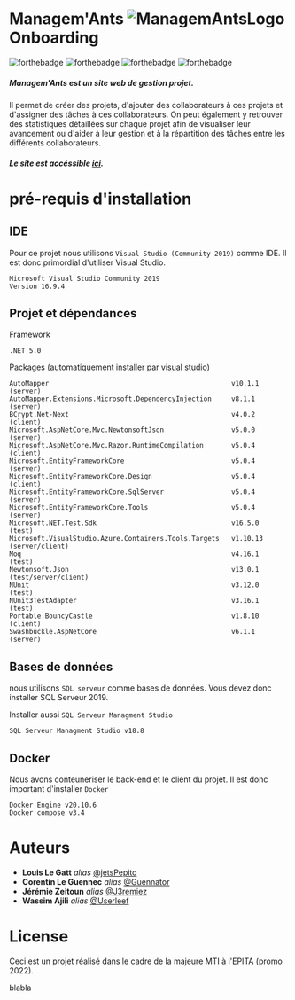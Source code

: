 # Managem'Ants  ![ManagemAntsLogo](https://i.imgur.com/3RatAgp.png) Onboarding

![forthebadge](https://img.shields.io/badge/.NET-5C2D91?style=for-the-badge&logo=.net&logoColor=white)
![forthebadge](https://img.shields.io/badge/HTML-239120?style=for-the-badge&logo=html5&logoColor=white)
![forthebadge](https://img.shields.io/badge/CSS-239120?&style=for-the-badge&logo=css3&logoColor=white)
![forthebadge](https://img.shields.io/badge/JavaScript-F7DF1E?style=for-the-badge&logo=javascript&logoColor=black)

##### Managem'Ants est un site web de gestion projet.
Il permet de créer des projets, d'ajouter des collaborateurs à ces projets et d'assigner des tâches à ces collaborateurs.
On peut également y retrouver des statistiques détaillées sur chaque projet afin de visualiser leur avancement ou d'aider à leur gestion et à la répartition des tâches entre les différents collaborateurs.
##### Le site est accéssible [ici](https://managemantsclient.azurewebsites.net/).

# pré-requis d'installation

## IDE
Pour ce projet nous utilisons ``Visual Studio (Community 2019)`` comme IDE. Il est donc primordial d'utiliser Visual Studio. 

```
Microsoft Visual Studio Community 2019
Version 16.9.4
```

## Projet et dépendances 
Framework
```
.NET 5.0
```
Packages (automatiquement installer par visual studio)
```
AutoMapper                                              v10.1.1     (server)
AutoMapper.Extensions.Microsoft.DependencyInjection     v8.1.1      (server)
BCrypt.Net-Next                                         v4.0.2      (client)
Microsoft.AspNetCore.Mvc.NewtonsoftJson                 v5.0.0      (server)
Microsoft.AspNetCore.Mvc.Razor.RuntimeCompilation       v5.0.4      (client)
Microsoft.EntityFrameworkCore                           v5.0.4      (server)
Microsoft.EntityFrameworkCore.Design                    v5.0.4      (client)
Microsoft.EntityFrameworkCore.SqlServer                 v5.0.4      (server)
Microsoft.EntityFrameworkCore.Tools                     v5.0.4      (server)
Microsoft.NET.Test.Sdk                                  v16.5.0     (test)
Microsoft.VisualStudio.Azure.Containers.Tools.Targets   v1.10.13    (server/client)
Moq                                                     v4.16.1     (test)
Newtonsoft.Json                                         v13.0.1     (test/server/client)
NUnit                                                   v3.12.0     (test)
NUnit3TestAdapter                                       v3.16.1     (test)
Portable.BouncyCastle                                   v1.8.10     (client)
Swashbuckle.AspNetCore                                  v6.1.1      (server)
```

## Bases de données
nous utilisons ``SQL serveur`` comme bases de données. Vous devez donc installer SQL Serveur 2019.


Installer aussi ``SQL Serveur Managment Studio``
```
SQL Serveur Managment Studio v18.8
```



## Docker
Nous avons conteuneriser le back-end et le client du projet. Il est donc important d'installer ``Docker ``

```
Docker Engine v20.10.6
Docker compose v3.4
```

# Auteurs
* **Louis Le Gatt** _alias_ [@jetsPepito](https://github.com/jetsPepito)
* **Corentin Le Guennec** _alias_ [@Guennator](https://github.com/Guennator)
* **Jérémie Zeitoun** _alias_ [@J3remiez](https://github.com/J3remiez)
* **Wassim Ajili** _alias_ [@Userleef](https://github.com/Userleef)


# License
Ceci est un projet réalisé dans le cadre de la majeure MTI à l'EPITA (promo 2022).

blabla
